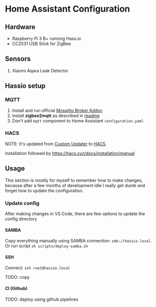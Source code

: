 # Home Assistant Configuration

## Hardware

* Raspberry Pi 3 B+ running Hass.io
* CC2531 USB Stick for ZigBee

## Sensors

1. Xiaomi Aqara Leak Detector

## Hassio setup

### MQTT

1. Install and run official [Mosqitto Broker Addon](https://www.home-assistant.io/addons/mosquitto/)
2. Install **zigbee2mqtt** as described in [readme](https://github.com/danielwelch/hassio-zigbee2mqtt)
3. Don't add `mqtt` component to Home Assistant `configuration.yaml`


### HACS

NOTE: It's updated from [Custom Updater](https://github.com/custom-components/custom_updater) to [HACS](https://hacs.xyz).

Installation followed by https://hacs.xyz/docs/installation/manual


## Usage

This section is mostly for myself to remember how to make changes, because after a few months of development idle I really get dumb and forget how to update the configuration.

### Update config

After making changes in VS Code, there are few options to update the config directory

#### SAMBA

Copy everything manually using SAMBA connection: `smb://hassio.local`.  
Or run script `sh scripts/deploy-samba.sh`

#### SSH

Connect: `ssh root@hassio.local`  

TODO: copy

#### CI (Github)

TODO: deploy using github pipelines
